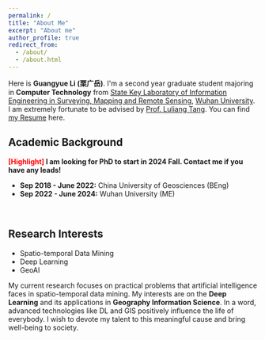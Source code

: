 ```yaml
---
permalink: /
title: "About Me"
excerpt: "About me"
author_profile: true
redirect_from: 
  - /about/
  - /about.html
---
```


Here is **Guangyue Li (栗广岳)**.  I'm a second year graduate student majoring in **Computer Technology** from [State Key Laboratory of Information Engineering in Surveying, Mapping and Remote Sensing](http://www.lmars.whu.edu.cn/en), [Wuhan University](https://en.whu.edu.cn/). I am extremely fortunate to be advised by [Prof. Luliang Tang](http://jszy.whu.edu.cn/tangluliang). 
You can find [my Resume](../homepage/files/lgycv.pdf) here.

## Academic Background
**<font color='red'>[Highlight]</font> I am looking for PhD to start in 2024 Fall. Contact me if you have any leads!**

- **Sep 2018 - June 2022:** China University of Geosciences (BEng)
- **Sep 2022 - June 2024:** Wuhan University (ME) 
<br>

## Research Interests
- Spatio-temporal Data Mining
- Deep Learning
- GeoAI

My current research focuses on practical problems that artificial intelligence faces in spatio-temporal data mining. My interests are on the **Deep Learning** and its applications in **Geography Information Science**. In a word, advanced technologies like DL and GIS positively influence the life of everybody.  I wish to devote my talent to this meaningful cause and bring well-being to society.
<br>

